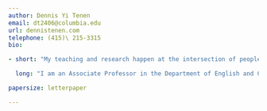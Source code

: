 ```yaml
---
author: Dennis Yi Tenen
email: dt2406@columbia.edu
url: dennistenen.com
telephone: (415)\ 215-3315
bio:

- short: "My teaching and research happen at the intersection of people, texts, and technology."

  long: "I am an Associate Professor in the Department of English and Comparative Literature, Columbia University. A former software engineer at Microsoft and currently faculty associate at Columbia's Data Science Institute, I am the author of *Plain Text: The Poetics of Computation* (Stanford University Press, 2017). My next book explores the creative limits of artificial intelligence. My research appears on the pages of *Amodern*, *boundary2*, *Computational Culture*, *Modernism/modernity*, and *New Literary History* on topics that include narratology, the sociology of literature, media history, and literary theory. I am a co-founder of Columbia's Group for Experimental Methods in the Humanities, a research collective whose work has received numerous awards, major grants, and recognition from the press in *The New York Times*, *Fast Company*, *Der Spiegel*, and *Le Monde*."

papersize: letterpaper

---
```

